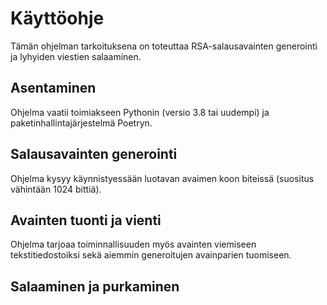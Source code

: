 # Käyttöohje
Tämän ohjelman tarkoituksena on toteuttaa RSA-salausavainten generointi ja lyhyiden viestien salaaminen. 

## Asentaminen
Ohjelma vaatii toimiakseen Pythonin (versio 3.8 tai uudempi) ja paketinhallintajärjestelmä Poetryn.

## Salausavainten generointi
Ohjelma kysyy käynnistyessään luotavan avaimen koon biteissä (suositus vähintään 1024 bittiä). 

## Avainten tuonti ja vienti
Ohjelma tarjoaa toiminnallisuuden myös avainten viemiseen tekstitiedostoiksi sekä aiemmin generoitujen avainparien tuomiseen. 

## Salaaminen ja purkaminen

